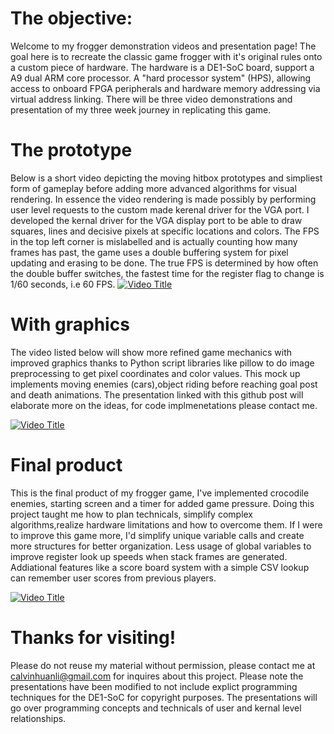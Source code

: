 # The objective:
Welcome to my frogger demonstration videos and presentation page! The goal here is to recreate the classic game frogger with it's original rules onto a custom piece of hardware. The hardware is a DE1-SoC board, support a A9 dual ARM core processor. A "hard processor system" (HPS), allowing access to onboard FPGA peripherals and hardware memory addressing via virtual address linking. There will be three video demonstrations and presentation of my three week journey in replicating this game.

# The prototype 
Below is a short video depicting the moving hitbox prototypes and simpliest form of gameplay before adding more advanced algorithms for visual rendering. In essence the video rendering is made possibly by performing user level requests to the custom made kerenal driver for the VGA port. I developed the kernal driver for the VGA display port to be able to draw squares, lines and decisive pixels at specific locations and colors. The FPS in the top left corner is mislabelled and is actually counting how many frames has past, the game uses a double buffering system for pixel updating and erasing to be done. The true FPS is determined by how often the double buffer switches, the fastest time for the register flag to change is 1/60 seconds, i.e 60 FPS.
[![Video Title](https://img.youtube.com/vi/uN19iK474-Y/0.jpg)](https://www.youtube.com/shorts/uN19iK474-Y)


# With graphics
The video listed below will show more refined game mechanics with improved graphics thanks to Python script libraries like pillow to do image preprocessing to get pixel coordinates and color values. This mock up implements moving enemies (cars),object riding before reaching goal post and death animations. The presentation linked with this github post will elaborate more on the ideas, for code implmenetations please contact me.

<!-- [![Video Title](https://img.youtube.com/vi/9m5iKHtU3EM-Y/0.jpg)](https://www.youtube.com/watch?v=9m5iKHtU3EM) -->
[![Video Title](https://img.youtube.com/vi/9m5iKHtU3EM/0.jpg)](https://www.youtube.com/watch?v=9m5iKHtU3EM)

# Final product
This is the final product of my frogger game, I've implemented crocodile enemies, starting screen and a timer for added game pressure. Doing this project taught me how to plan technicals, simplify complex algorithms,realize hardware limitations and how to overcome them. If I were to improve this game more, I'd simplify unique variable calls and create more structures for better organization. Less usage of global variables to improve register look up speeds when stack frames are generated. Addiational features like a score board system with a simple CSV lookup can remember user scores from previous players. 

[![Video Title](https://img.youtube.com/vi/_BJbuDWveT0/0.jpg)](https://www.youtube.com/shorts/_BJbuDWveT0)


# Thanks for visiting!
Please do not reuse my material without permission, please contact me at calvinhuanli@gmail.com for inquires about this project. Please note the presentations have been modified to not include explict programming techniques for the DE1-SoC for copyright purposes. The presentations will go over programming concepts and technicals of user and kernal level relationships. 